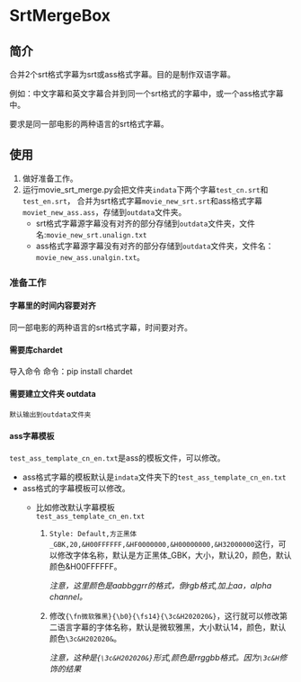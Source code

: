 # SrtMergeBox

## 简介

合并2个srt格式字幕为srt或ass格式字幕。目的是制作双语字幕。

例如：中文字幕和英文字幕合并到同一个srt格式的字幕中，或一个ass格式字幕中。

要求是同一部电影的两种语言的srt格式字幕。

## 使用

1. 做好准备工作。
2. 运行movie_srt_merge.py会把文件夹`indata`下两个字幕`test_cn.srt`和`test_en.srt`，
合并为srt格式字幕`movie_new_srt.srt`和ass格式字幕`moviet_new_ass.ass`，存储到`outdata`文件夹。
    - srt格式字幕源字幕没有对齐的部分存储到`outdata`文件夹，文件名:`movie_new_srt.unalign.txt`
    - ass格式字幕源字幕没有对齐的部分存储到`outdata`文件夹，文件名：`movie_new_ass.unalgin.txt`。

### 准备工作

#### 字幕里的时间内容要对齐

同一部电影的两种语言的srt格式字幕，时间要对齐。

#### 需要库chardet

导入命令
命令：pip install chardet

#### 需要建立文件夹 outdata

    默认输出到outdata文件夹

#### ass字幕模板

`test_ass_template_cn_en.txt`是ass的模板文件，可以修改。

- ass格式字幕的模板默认是`indata`文件夹下的`test_ass_template_cn_en.txt`
- ass格式的字幕模板可以修改。
  - 比如修改默认字幕模板  
  `test_ass_template_cn_en.txt`

    1. `Style: Default,方正黑体_GBK,20,&H00FFFFFF,&HF0000000,&H00000000,&H32000000`这行，可以修改字体名称，默认是方正黑体_GBK，大小，默认20，颜色，默认颜色&H00FFFFFF。

        *注意，这里颜色是aabbggrr的格式，倒rgb格式,加上aa，alpha channel。*
  
    2. 修改`{\fn微软雅黑}{\b0}{\fs14}{\3c&H202020&}`，这行就可以修改第二语言字幕的字体名称，默认是微软雅黑，大小默认14，颜色，默认颜色`\3c&H202020&`。

        *注意，这种是`{\3c&H202020&}`形式,颜色是rrggbb格式。因为`\3c&H`修饰的结果*
